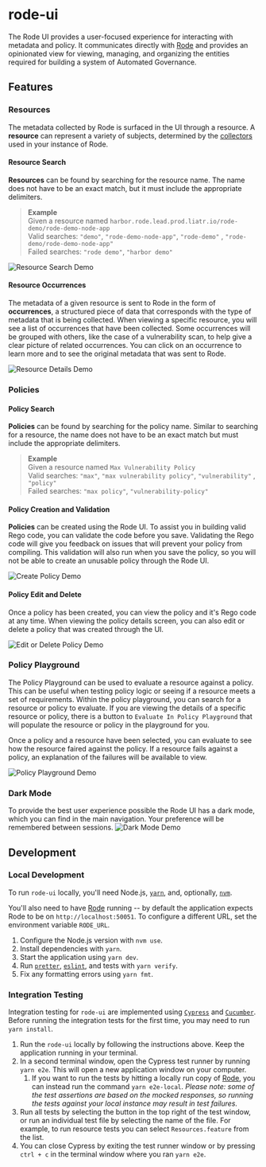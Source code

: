 # rode-ui

The Rode UI provides a user-focused experience for interacting with metadata and policy. It communicates directly with [Rode](https://github.com/rode/rode) and provides an opinionated view for viewing, managing, and organizing the entities required for building a system of Automated Governance.

## Features

### Resources
The metadata collected by Rode is surfaced in the UI through a resource. A **resource** can represent a variety of subjects, determined by the [collectors](https://github.com/rode/rode/blob/main/docs/collectors.md) used in your instance of Rode. 

#### Resource Search
**Resources** can be found by searching for the resource name. The name does not have to be an exact match, but it must include the appropriate delimiters. 
> **Example**  
> Given a resource named `harbor.rode.lead.prod.liatr.io/rode-demo/rode-demo-node-app`  
> Valid searches: `"demo"`, `"rode-demo-node-app"`, `"rode-demo"`  , `"rode-demo/rode-demo-node-app"`  
> Failed searches: `"rode demo"`, `"harbor demo"`

![Resource Search Demo](./docs/images/ResourceSearch.gif)


#### Resource Occurrences
The metadata of a given resource is sent to Rode in the form of **occurrences**, a structured piece of data that corresponds with the type of metadata that is being collected. When viewing a specific resource, you will see a list of occurrences that have been collected. Some occurrences will be grouped with others, like the case of a vulnerability scan, to help give a clear picture of related occurrences. You can click on an occurrence to learn more and to see the original metadata that was sent to Rode.

![Resource Details Demo](./docs/images/ResourceDetails.gif)

### Policies

#### Policy Search
**Policies** can be found by searching for the policy name. Similar to searching for a resource, the name does not have to be an exact match but must include the appropriate delimiters.
> **Example**  
> Given a resource named `Max Vulnerability Policy`  
> Valid searches: `"max"`, `"max vulnerability policy"`, `"vulnerability"`  , `"policy"`  
> Failed searches: `"max policy"`, `"vulnerability-policy"`  


#### Policy Creation and Validation
**Policies** can be created using the Rode UI. To assist you in building valid Rego code, you can validate the code before you save. Validating the Rego code will give you feedback on issues that will prevent your policy from compiling. This validation will also run when you save the policy, so you will not be able to create an unusable policy through the Rode UI.

![Create Policy Demo](./docs/images/CreatePolicy.gif)

#### Policy Edit and Delete
Once a policy has been created, you can view the policy and it's Rego code at any time. When viewing the policy details screen, you can also edit or delete a policy that was created through the UI.

![Edit or Delete Policy Demo](./docs/images/EditDeletePolicy.gif)

### Policy Playground
The Policy Playground can be used to evaluate a resource against a policy. This can be useful when testing policy logic or seeing if a resource meets a set of requirements. Within the policy playground, you can search for a resource or policy to evaluate. If you are viewing the details of a specific resource or policy, there is a button to `Evaluate In Policy Playground` that will populate the resource or policy in the playground for you.

Once a policy and a resource have been selected, you can evaluate to see how the resource faired against the policy. If a resource fails against a policy, an explanation of the failures will be available to view.

![Policy Playground Demo](./docs/images/PolicyPlayground.gif)


### Dark Mode
To provide the best user experience possible the Rode UI has a dark mode, which you can find in the main navigation. Your preference will be remembered between sessions.
![Dark Mode Demo](./docs/images/DarkMode.gif)

## Development

### Local Development
To run `rode-ui` locally, you'll need Node.js, [`yarn`](https://yarnpkg.com/), and, optionally, [`nvm`](https://github.com/nvm-sh/nvm).

You'll also need to have [Rode](https://github.com/rode/rode) running -- by default the application expects Rode to be on `http://localhost:50051`.
To configure a different URL, set the environment variable `RODE_URL`.

1. Configure the Node.js version with `nvm use`.
1. Install dependencies with `yarn`.
1. Start the application using `yarn dev`.
1. Run [`pretter`](https://prettier.io/), [`eslint`](https://eslint.org/), and tests with `yarn verify`.
1. Fix any formatting errors using `yarn fmt`.

### Integration Testing

Integration testing for `rode-ui` are implemented using [`Cypress`](https://www.cypress.io/) and [`Cucumber`](https://github.com/TheBrainFamily/cypress-cucumber-preprocessor). Before running the integration tests for the first time, you may need to run `yarn install`.

1. Run the `rode-ui` locally by following the instructions above. Keep the application running in your terminal.
1. In a second terminal window, open the Cypress test runner by running `yarn e2e`. This will open a new application window on your computer.
   1. If you want to run the tests by hitting a locally run copy of [Rode](https://github.com/rode/rode), you can instead run the command `yarn e2e-local`. _Please note: some of the test assertions are based on the mocked responses, so running the tests against your local instance may result in test failures._
1. Run all tests by selecting the button in the top right of the test window, or run an individual test file by selecting the name of the file. For example, to run resource tests you can select `Resources.feature` from the list.
1. You can close Cypress by exiting the test runner window or by pressing `ctrl + c` in the terminal window where you ran `yarn e2e`.
